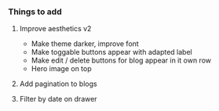 ### Things to add

1. Improve aesthetics v2
    - Make theme darker, improve font
    - Make toggable buttons appear with adapted label
    - Make edit / delete buttons for blog appear in it own row
    - Hero image on top

2. Add pagination to blogs
3. Filter by date on drawer